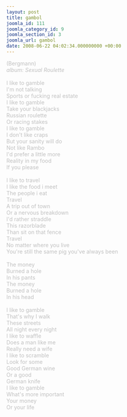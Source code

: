 ```yaml
---
layout: post
title: gambol
joomla_id: 111
joomla_category_id: 9
joomla_section_id: 3
joomla_url: gambol
date: 2008-06-22 04:02:34.000000000 +00:00
---
```

<span style="color: #c0c0c0">(Bergmann)<br />
<i>album: Sexual Roulette</i><br />
<br />
I like to gamble<br />
I'm not talking<br />
Sports or fucking real estate<br />
I like to gamble<br />
Take your blackjacks<br />
Russian roulette<br />
Or racing stakes<br />
I like to gamble<br />
I don't like craps<br />
But your sanity will do<br />
Not like Rambo<br />
I'd prefer a little more<br />
Reality in my food<br />
If you please<br />
<br />
I like to travel<br />
I like the food i meet<br />
The people i eat<br />
Travel<br />
A trip out of town<br />
Or a nervous breakdown<br />
I'd rather straddle<br />
This razorblade<br />
Than sit on that fence<br />
Travel<br />
No matter where you live<br />
You're still the same pig you've always been<br />
<br />
The money<br />
Burned a hole<br />
In his pants<br />
The money<br />
Burned a hole<br />
In his head<br />
<br />
I like to gamble<br />
That's why I walk<br />
These streets<br />
All night every night<br />
I like to waffle<br />
Does a man like me<br />
Really need a wife<br />
I like to scramble<br />
Look for some<br />
Good German wine<br />
Or a good<br />
German knife<br />
I like to gamble<br />
What's more important<br />
Your money<br />
Or your life
</span>
